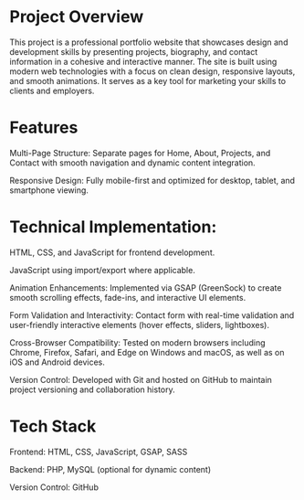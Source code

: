 # Project Overview
This project is a professional portfolio website that showcases design and development skills by presenting projects, biography, and contact information in a cohesive and interactive manner. The site is built using modern web technologies with a focus on clean design, responsive layouts, and smooth animations. It serves as a key tool for marketing your skills to clients and employers.

# Features
Multi-Page Structure: Separate pages for Home, About, Projects, and Contact with smooth navigation and dynamic content integration.

Responsive Design: Fully mobile-first and optimized for desktop, tablet, and smartphone viewing.

# Technical Implementation:

HTML, CSS, and JavaScript for frontend development.

JavaScript using import/export where applicable.

Animation Enhancements: Implemented via GSAP (GreenSock) to create smooth scrolling effects, fade-ins, and interactive UI elements.

Form Validation and Interactivity: Contact form with real-time validation and user-friendly interactive elements (hover effects, sliders, lightboxes).

Cross-Browser Compatibility: Tested on modern browsers including Chrome, Firefox, Safari, and Edge on Windows and macOS, as well as on iOS and Android devices.

Version Control: Developed with Git and hosted on GitHub to maintain project versioning and collaboration history.

# Tech Stack
Frontend: HTML, CSS, JavaScript, GSAP, SASS

Backend: PHP, MySQL (optional for dynamic content)

Version Control: GitHub